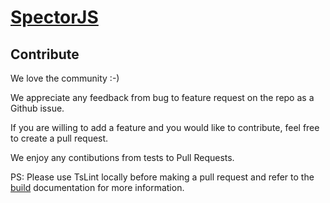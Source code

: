 [SpectorJS](../readme.md)
=========

## Contribute
We love the community :-)

We appreciate any feedback from bug to feature request on the repo as a Github issue.

If you are willing to add a feature and you would like to contribute, feel free to create a pull request.

We enjoy any contibutions from tests to Pull Requests.

PS: Please use TsLint locally before making a pull request and refer to the [build](build.md) documentation for more information.
